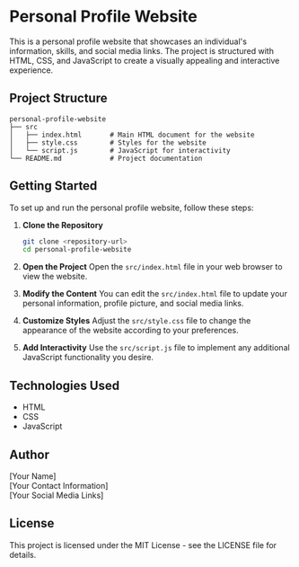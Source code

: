 # Personal Profile Website

This is a personal profile website that showcases an individual's information, skills, and social media links. The project is structured with HTML, CSS, and JavaScript to create a visually appealing and interactive experience.

## Project Structure

```
personal-profile-website
├── src
│   ├── index.html       # Main HTML document for the website
│   ├── style.css        # Styles for the website
│   └── script.js        # JavaScript for interactivity
└── README.md            # Project documentation
```

## Getting Started

To set up and run the personal profile website, follow these steps:

1. **Clone the Repository**
   ```bash
   git clone <repository-url>
   cd personal-profile-website
   ```

2. **Open the Project**
   Open the `src/index.html` file in your web browser to view the website.

3. **Modify the Content**
   You can edit the `src/index.html` file to update your personal information, profile picture, and social media links.

4. **Customize Styles**
   Adjust the `src/style.css` file to change the appearance of the website according to your preferences.

5. **Add Interactivity**
   Use the `src/script.js` file to implement any additional JavaScript functionality you desire.

## Technologies Used

- HTML
- CSS
- JavaScript

## Author

[Your Name]  
[Your Contact Information]  
[Your Social Media Links]  

## License

This project is licensed under the MIT License - see the LICENSE file for details.
